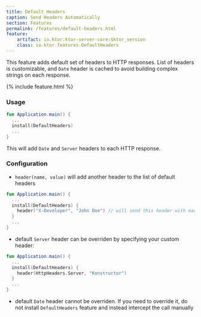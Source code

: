 ```yaml
---
title: Default Headers
caption: Send Headers Automatically
section: Features
permalink: /features/default-headers.html
feature:
    artifact: io.ktor:ktor-server-core:$ktor_version
    class: io.ktor.features.DefaultHeaders
---
```


This feature adds default set of headers to HTTP responses. List of headers is customizable, and `Date` header is cached
to avoid building complex strings on each response.   

{% include feature.html %}

### Usage

```kotlin
fun Application.main() {
  ...
  install(DefaultHeaders)
  ...
}
```

This will add `Date` and `Server` headers to each HTTP response.

### Configuration
 
* `header(name, value)` will add another header to the list of default headers

```kotlin
fun Application.main() {
  ...
  install(DefaultHeaders) {
    header("X-Developer", "John Doe") // will send this header with each response
  }
  ...
}
```

* default `Server` header can be overriden by specifying your custom header:

```kotlin
fun Application.main() {
  ...
  install(DefaultHeaders) {
    header(HttpHeaders.Server, "Konstructor") 
  }
  ...
}
```

* default `Date` header cannot be overriden. If you need to override it, do not install `DefaultHeaders` feature and instead 
intercept the call manually 
